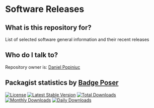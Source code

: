 # Software Releases

## What is this repository for?
List of selected software general information and their recent releases

## Who do I talk to?
Repository owner is: [Daniel Popiniuc](mailto:danielpopiniuc@gmail.com)

## Packagist statistics by [Badge Poser](poser.pugx.org)
[![License](https://poser.pugx.org/danielgp/software-releases/license)](https://packagist.org/packages/danielgp/software-releases)
[![Latest Stable Version](https://poser.pugx.org/danielgp/software-releases/v/stable)](https://packagist.org/packages/danielgp/software-releases)
[![Total Downloads](https://poser.pugx.org/danielgp/software-releases/downloads)](https://packagist.org/packages/danielgp/software-releases)
[![Monthly Downloads](https://poser.pugx.org/danielgp/software-releases/d/monthly)](https://packagist.org/packages/danielgp/software-releases)
[![Daily Downloads](https://poser.pugx.org/danielgp/software-releases/d/daily)](https://packagist.org/packages/danielgp/software-releases)

